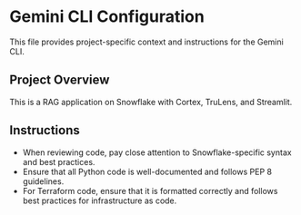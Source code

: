 # Gemini CLI Configuration

This file provides project-specific context and instructions for the Gemini CLI.

## Project Overview

This is a RAG application on Snowflake with Cortex, TruLens, and Streamlit.

## Instructions

- When reviewing code, pay close attention to Snowflake-specific syntax and best practices.
- Ensure that all Python code is well-documented and follows PEP 8 guidelines.
- For Terraform code, ensure that it is formatted correctly and follows best practices for infrastructure as code.
